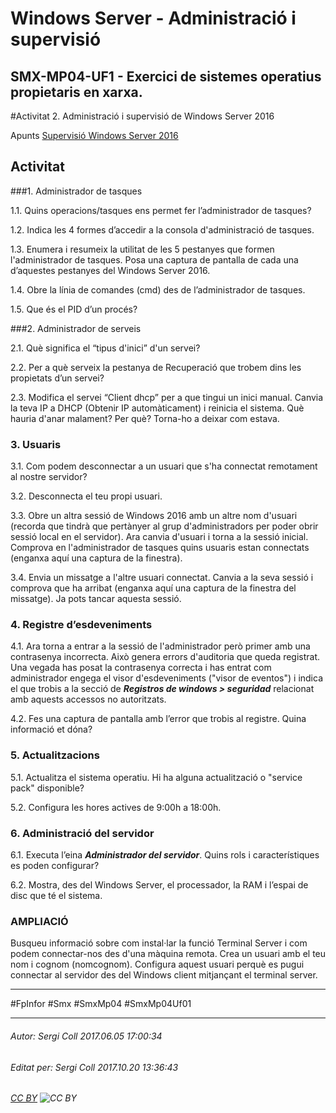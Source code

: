 # Windows Server - Administració i supervisió
## SMX-MP04-UF1 - Exercici de sistemes operatius propietaris en xarxa.
#Activitat 2. Administració i supervisió de Windows Server 2016

Apunts [Supervisió Windows Server 2016](https://seicoll.gitbooks.io/sox/UF1/uf1-supervisio.html)

## Activitat

###1. Administrador de tasques

1.1. Quins operacions/tasques ens permet fer l’administrador de tasques?

1.2. Indica les 4 formes d’accedir a la consola d'administració de tasques.

1.3. Enumera i resumeix la utilitat de les 5 pestanyes que formen l'administrador de tasques. Posa una captura de pantalla de cada una d’aquestes pestanyes del Windows Server 2016.

1.4. Obre la línia de comandes (cmd) des de l’administrador de tasques.

1.5. Que és el PID d’un procés?

###2. Administrador de serveis

2.1. Què significa el “tipus d'inici” d'un servei?

2.2. Per a què serveix la pestanya de Recuperació que trobem dins les propietats d’un servei?

2.3. Modifica el servei “Client dhcp” per a que tingui un inici manual. Canvia la teva IP a DHCP (Obtenir IP automàticament) i reinicia el sistema. Què hauria d'anar malament? Per què? Torna-ho a deixar com estava.

### 3. Usuaris

3.1. Com podem desconnectar a un usuari que s'ha connectat remotament al nostre servidor?

3.2. Desconnecta el teu propi usuari.

3.3. Obre un altra sessió de Windows 2016 amb un altre nom d'usuari (recorda que tindrà que pertànyer al grup d'administradors per poder obrir sessió local en el servidor). Ara canvia d'usuari i torna a la sessió inicial. Comprova en l'administrador de tasques quins usuaris estan connectats (enganxa aquí una captura de la finestra).

3.4. Envia un missatge a l'altre usuari connectat. Canvia a la seva sessió i comprova que ha arribat (enganxa aquí una captura de la finestra del missatge). Ja pots tancar aquesta sessió.

### 4. Registre d’esdeveniments

4.1. Ara torna a entrar a la sessió de l'administrador però primer amb una contrasenya incorrecta. Això genera errors d'auditoria que queda registrat. Una vegada has posat la contrasenya correcta i has entrat com administrador engega el visor d'esdeveniments ("visor de eventos") i indica el que trobis a la secció de _**Registros de windows > seguridad**_ relacionat amb aquests accessos no autoritzats. 

4.2. Fes una captura de pantalla amb l’error que trobis al registre. Quina informació et dóna?

### 5. Actualitzacions

5.1. Actualitza el sistema operatiu. Hi ha alguna actualització o "service pack" disponible?

5.2. Configura les hores actives de 9:00h a 18:00h.

### 6. Administració del servidor

6.1. Executa l’eina **_Administrador del servidor_**. Quins rols i característiques es poden configurar?

6.2. Mostra, des del Windows Server, el processador, la RAM i l’espai de disc que té el sistema.

### AMPLIACIÓ
Busqueu informació sobre com instal·lar la funció Terminal Server i com podem connectar-nos des d'una màquina remota. Crea un usuari amb el teu nom i cognom (nomcognom). Configura aquest usuari perquè es pugui connectar al servidor des del Windows client mitjançant el terminal server.

---

#FpInfor #Smx #SmxMp04 #SmxMp04Uf01

---

###### Autor: Sergi Coll 2017.06.05 17:00:34
###### Editat per: Sergi Coll 2017.10.20 13:36:43
###### [CC BY](https://creativecommons.org/licenses/by/4.0/) ![CC BY](https://licensebuttons.net/l/by/3.0/80x15.png)

